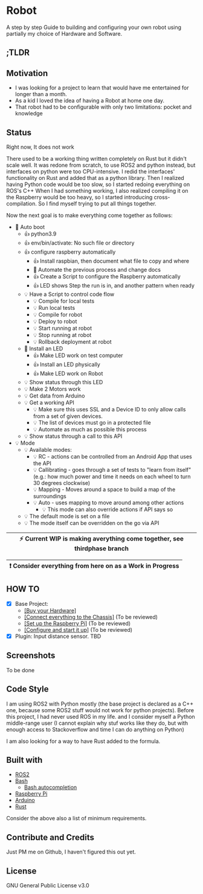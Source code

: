 # Robot

A step by step Guide to building and configuring your own robot using partially my choice of Hardware and Software.

## ;TLDR



## Motivation

- I was looking for a project to learn that would have me entertained for longer than a month.
- As a kid I loved the idea of having a Robot at home one day.
- That robot had to be configurable with only two limitations: pocket and knowledge 

## Status

Right now, It does not work 

There used to be a working thing written completely on Rust but it didn't scale well.
It was redone from scratch, to use ROS2 and python instead, but interfaces on python were too CPU-intensive.
I redid the interfaces' functionality on Rust and added that as a python library.
Then I realized having Python code would be too slow, so I started redoing everything on ROS's C++
When I had something working, I also realized compiling it on the Raspberry would be too heavy, so I started introducing cross-compilation.
So I find myself trying to put all things together.
 
Now the next goal is to make everything come together as follows:
- :wrench: Auto boot
  - :+1: python3.9
  - :+1: env/bin/activate: No such file or directory
  - :+1: configure raspberry automatically
    - :+1: Install raspbian, then document what file to copy and where
    - :wrench: Automate the previous process and change docs
    - :+1: Create a Script to configure the Raspberry automatically
    - :+1: LED shows Step the run is in, and another pattern when ready
  - :bulb: Have a Script to control code flow
    - :bulb: Compile for local tests
    - :bulb: Run local tests
    - :bulb: Compile for robot
    - :bulb: Deploy to robot
    - :bulb: Start running at robot
    - :bulb: Stop running at robot
    - :bulb: Rollback deployment at robot
  - :wrench: Install an LED
    - :+1: Make LED work on test computer
    - :+1: Install an LED physically
    - :+1: Make LED work on Robot
  - :bulb: Show status through this LED
  - :bulb: Make 2 Motors work
  - :bulb: Get data from Arduino
  - :bulb: Get a working API 
    - :bulb: Make sure this uses SSL and a Device ID to only allow calls from a set of given devices.
    - :bulb: The list of devices must go in a protected file
    - :bulb: Automate as much as possible this process
  - :bulb: Show status through a call to this API
- :bulb: Mode
  - :bulb: Available modes:
    - :bulb: RC - actions can be controlled from an Android App that uses the API
    - :bulb: Callibrating - goes through a set of tests to "learn from itself" (e.g.: how much power and time it needs on each wheel to turn 30 degrees clockwise)
    - :bulb: Mapping - Moves around a space to build a map of the surroundings
    - :bulb: Auto - uses mapping to move around among other actions
      - :bulb: This mode can also override actions if API says so
  - :bulb: The default mode is set on a file
  - :bulb: The mode itself can be overridden on the go via API


| :zap:        Current WIP is making averything come together, see thirdphase branch |
|------------------------------------------------------------------------------------|

| :exclamation:  Consider everything from here on as a Work in Progress |
|-----------------------------------------------------------------------|

## HOW TO

- [x] Base Project: 
  - [[Buy your Hardware]](docs/000_Base_ShoppingList.md)
  - [[Connect everything to the Chassis]](docs/000_Base_Chassis.md) (To be reviewed)
  - [[Set up the Raspberry Pi]](docs/000_Base_Raspberry.md) (To be reviewed)
  - [[Configure and start it up]](docs/000_Base_Software.md) (To be reviewed)
- [x] Plugin: Input distance sensor. TBD

## Screenshots

To be done

## Code Style

I am using ROS2 with Python mostly (the base project is declared as a C++ one, because some ROS2 stuff would not work for python projects). 
Before this project, I had never used ROS in my life. and I consider myself a Python middle-range user (I cannot explain why stuf works like they do, but with enough access to Stackoverflow and time I can do anything on Python)

I am also looking for a way to have Rust added to the formula.

## Built with

- [ROS2](https://docs.ros.org/en/foxy/index.html)
- [Bash](https://tiswww.case.edu/php/chet/bash/bashtop.html)
  - [Bash autocompletion](https://www.gnu.org/software/bash/manual/html_node/Programmable-Completion.html)
- [Raspberry Pi](https://www.raspberrypi.org/)
- [Arduino](https://www.arduino.cc/)
- [Rust](https://www.rust-lang.org/)

Consider the above also a list of minimum requirements.

## Contribute and Credits

Just PM me on Github, I haven't figured this out yet.

## License

GNU General Public License v3.0


